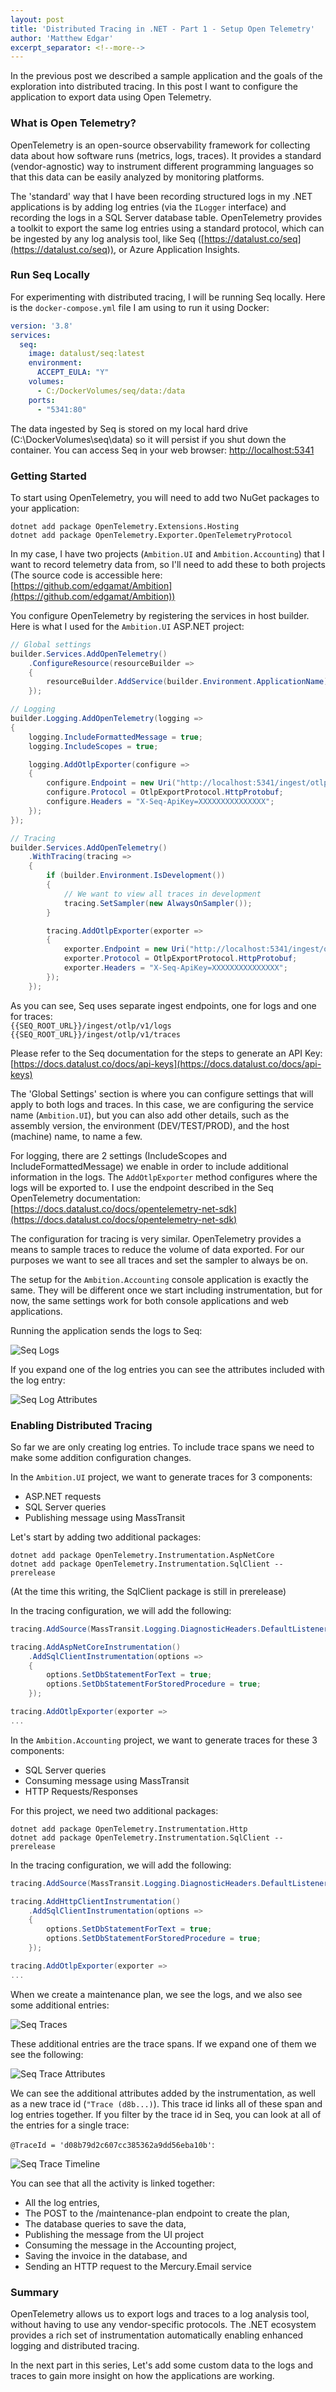 ```yaml
---
layout: post
title: 'Distributed Tracing in .NET - Part 1 - Setup Open Telemetry'
author: 'Matthew Edgar'
excerpt_separator: <!--more-->
---
```


In the previous post we described a sample application and the goals of the exploration into distributed tracing. In this post I want to configure the application to export data using Open Telemetry.

<!--more-->

### What is Open Telemetry?

OpenTelemetry is an open-source observability framework for collecting data about how software runs (metrics, logs, traces). It provides a standard (vendor-agnostic) way to instrument different programming languages so that this data can be easily analyzed by monitoring platforms. 

The 'standard' way that I have been recording structured logs in my .NET applications is by adding log entries (via the `ILogger` interface) and recording the logs in a SQL Server database table. OpenTelemetry provides a toolkit to export the same log entries using a standard protocol, which can be ingested by any log analysis tool, like Seq ([https://datalust.co/seq](https://datalust.co/seq)), or Azure Application Insights.

### Run Seq Locally

For experimenting with distributed tracing, I will be running Seq locally. Here is the `docker-compose.yml`  file I am using to run it using Docker:

```yml
version: '3.8'
services:
  seq:
    image: datalust/seq:latest
    environment:
      ACCEPT_EULA: "Y"
    volumes:
      - C:/DockerVolumes/seq/data:/data
    ports:
      - "5341:80"
```

The data ingested by Seq is stored on my local hard drive (C:\DockerVolumes\seq\data) so it will persist if you shut down the container. You can access Seq in your web browser: [http://localhost:5341](http://localhost:5341)

### Getting Started

To start using OpenTelemetry, you will need to add two NuGet packages to your application:

```
dotnet add package OpenTelemetry.Extensions.Hosting
dotnet add package OpenTelemetry.Exporter.OpenTelemetryProtocol
```

In my case, I have two projects (`Ambition.UI` and `Ambition.Accounting`) that I want to record telemetry data from, so I'll need to add these to both projects (The source code is accessible here: [https://github.com/edgamat/Ambition](https://github.com/edgamat/Ambition))

You configure OpenTelemetry by registering the services in host builder. Here is what I used for the `Ambition.UI` ASP.NET project:

```csharp
// Global settings
builder.Services.AddOpenTelemetry()
    .ConfigureResource(resourceBuilder =>
    {
        resourceBuilder.AddService(builder.Environment.ApplicationName);
    });

// Logging
builder.Logging.AddOpenTelemetry(logging =>
{
    logging.IncludeFormattedMessage = true;
    logging.IncludeScopes = true;

    logging.AddOtlpExporter(configure =>
    {
        configure.Endpoint = new Uri("http://localhost:5341/ingest/otlp/v1/logs");
        configure.Protocol = OtlpExportProtocol.HttpProtobuf;
        configure.Headers = "X-Seq-ApiKey=XXXXXXXXXXXXXXX";
    });
});

// Tracing
builder.Services.AddOpenTelemetry()
    .WithTracing(tracing =>
    {
        if (builder.Environment.IsDevelopment())
        {
            // We want to view all traces in development
            tracing.SetSampler(new AlwaysOnSampler());
        }

        tracing.AddOtlpExporter(exporter =>
        {
            exporter.Endpoint = new Uri("http://localhost:5341/ingest/otlp/v1/traces");
            exporter.Protocol = OtlpExportProtocol.HttpProtobuf;
            exporter.Headers = "X-Seq-ApiKey=XXXXXXXXXXXXXXX";
        });
    });
```

As you can see, Seq uses separate ingest endpoints, one for logs and one for traces:  
`{{SEQ_ROOT_URL}}/ingest/otlp/v1/logs`
`{{SEQ_ROOT_URL}}/ingest/otlp/v1/traces`

Please refer to the Seq documentation for the steps to generate an API Key: [https://docs.datalust.co/docs/api-keys](https://docs.datalust.co/docs/api-keys)

The 'Global Settings' section is where you can configure settings that will apply to both logs and traces. In this case, we are configuring the service name (`Ambition.UI`), but you can also add other details, such as the assembly version, the environment (DEV/TEST/PROD), and the host (machine) name, to name a few.

For logging, there are 2 settings (IncludeScopes and IncludeFormattedMessage) we enable in order to include additional information in the logs. The `AddOtlpExporter` method configures where the logs will be exported to. I use the endpoint described in the Seq OpenTelemetry documentation: [https://docs.datalust.co/docs/opentelemetry-net-sdk](https://docs.datalust.co/docs/opentelemetry-net-sdk)

The configuration for tracing is very similar. OpenTelemetry provides a means to sample traces to reduce the volume of data exported. For our purposes we want to see all traces and set the sampler to always be on.

The setup for the `Ambition.Accounting` console application is exactly the same. They will be different once we start including instrumentation, but for now, the same settings work for both console applications and web applications.

Running the application sends the logs to Seq:

![Seq Logs](/assets/img/otel-01.png)

If you expand one of the log entries you can see the attributes included with the log entry:

![Seq Log Attributes](/assets/img/otel-02.png)

### Enabling Distributed Tracing

So far we are only creating log entries. To include trace spans we need to make some addition configuration changes.

In the `Ambition.UI` project, we want to generate traces for 3 components:
- ASP.NET requests
- SQL Server queries
- Publishing message using MassTransit

Let's start by adding two additional packages:

```
dotnet add package OpenTelemetry.Instrumentation.AspNetCore
dotnet add package OpenTelemetry.Instrumentation.SqlClient --prerelease
```

(At the time this writing, the SqlClient package is still in prerelease)

In the tracing configuration, we will add the following:

```csharp
tracing.AddSource(MassTransit.Logging.DiagnosticHeaders.DefaultListenerName);

tracing.AddAspNetCoreInstrumentation()
    .AddSqlClientInstrumentation(options =>
    {
        options.SetDbStatementForText = true;
        options.SetDbStatementForStoredProcedure = true;
    });

tracing.AddOtlpExporter(exporter =>
...
```

In the `Ambition.Accounting` project, we want to generate traces for these 3 components:
- SQL Server queries
- Consuming message using MassTransit
- HTTP Requests/Responses

For this project, we need two additional packages:

```
dotnet add package OpenTelemetry.Instrumentation.Http
dotnet add package OpenTelemetry.Instrumentation.SqlClient --prerelease
```

In the tracing configuration, we will add the following:

```csharp
tracing.AddSource(MassTransit.Logging.DiagnosticHeaders.DefaultListenerName);

tracing.AddHttpClientInstrumentation()
    .AddSqlClientInstrumentation(options =>
    {
        options.SetDbStatementForText = true;
        options.SetDbStatementForStoredProcedure = true;
    });

tracing.AddOtlpExporter(exporter =>
...
```

When we create a maintenance plan, we see the logs, and we also see some additional entries:

![Seq Traces](/assets/img/otel-03.png)

These additional entries are the trace spans. If we expand one of them we see the following:

![Seq Trace Attributes](/assets/img/otel-04.png)

We can see the additional attributes added by the instrumentation, as well as a new trace id (`"Trace (d8b...)`). This trace id links all of these span and log entries together. If you filter by the trace id in Seq, you can look at all of the entries for a single trace:

`@TraceId = 'd08b79d2c607cc385362a9dd56eba10b'`:

![Seq Trace Timeline](/assets/img/otel-05.png)

You can see that all the activity is linked together:
- All the log entries,
- The POST to the /maintenance-plan endpoint to create the plan,
- The database queries to save the data,
- Publishing the message from the UI project
- Consuming the message in the Accounting project,
- Saving the invoice in the database, and
- Sending an HTTP request to the Mercury.Email service

### Summary

OpenTelemetry allows us to export logs and traces to a log analysis tool, without having to use any vendor-specific protocols. The .NET ecosystem provides a rich set of instrumentation automatically enabling enhanced logging and distributed tracing.

In the next part in this series, Let's add some custom data to the logs and traces to gain more insight on how the applications are working.
